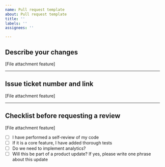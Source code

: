 ```yaml
---
name: Pull request template
about: Pull request template
title: ''
labels: ''
assignees: ''

---
```


## Describe your changes

[File attachment feature]

---

## Issue ticket number and link

[File attachment feature]

---

## Checklist before requesting a review

[File attachment feature]

- [ ] I have performed a self-review of my code
- [ ] If it is a core feature, I have added thorough tests
- [ ] Do we need to implement analytics?
- [ ] Will this be part of a product update? If yes, please write one phrase about this update
